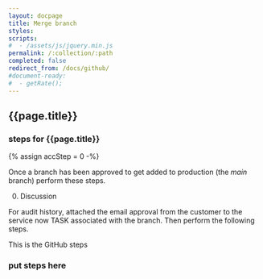 ```yaml
---
layout: docpage
title: Merge branch
styles:
scripts:
#  - /assets/js/jquery.min.js
permalink: /:collection/:path
completed: false
redirect_from: /docs/github/
#document-ready:
#  - getRate();
---
```


## {{page.title}}

<h3 class="usa-sr-only">steps for {{page.title}}</h3>
{% assign accStep = 0 -%}

Once a branch has been approved to get added to production (the *main* branch) perform these steps.

0. Discussion

For audit history, attached the email approval from the customer to the service now TASK associated with the branch.  Then perform the following steps.

This is the GitHub steps

### put steps here
